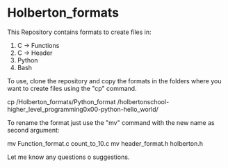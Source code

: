# Holberton_formats

This Repository contains formats to create files in:

1. C -> Functions
2. C -> Header
3. Python
4. Bash

To use, clone the repository and copy the formats in the folders where you want
to create files using the "cp" command.

cp /Holberton_formats/Python_format /holbertonschool-higher_level_programming0x00-python-hello_world/

To rename the format just use the "mv" command with the new name as second
argument:

mv Function_format.c count_to_10.c
mv header_format.h holberton.h

Let me know any questions o suggestions.